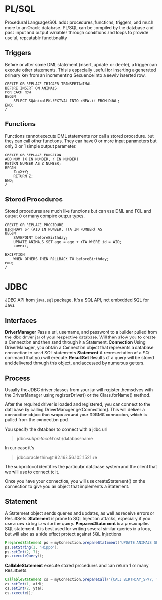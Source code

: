 # PL/SQL
Procedural Language/SQL adds procedures, functions, triggers, and much more to an Oracle database. PL/SQL can be compiled by the database and pass input and output variables through conditions and loops to provide useful, repeatable functionality.

## Triggers
Before or after some DML statement (insert, update, or delete), a trigger can execute other statements. This is especially useful for inserting a generated primary key from an incrementing Sequence into a newly inserted row.
```plsql
CREATE OR REPLACE TRIGGER TRINSERTANIMAL
BEFORE INSERT ON ANIMALS
FOR EACH ROW
BEGIN
	SELECT SQAnimalPK.NEXTVAL INTO :NEW.id FROM DUAL;
END;
/
```

## Functions
Functions cannot execute DML statements nor call a stored procedure, but they can call other functions. They can have 0 or more input parameters but only 0 or 1 simple output parameter.
```plsql
CREATE OR REPLACE FUNCTION 
ADD_NUM (X IN NUMBER, Y IN NUMBER) 
RETURN NUMBER AS Z NUMBER;
BEGIN
    Z:=X+Y;
    RETURN Z;
END;
/
```

## Stored Procedures
Stored procedures are much like functions but can use DML and TCL and output 0 or many complex output types.
```plsql
CREATE OR REPLACE PROCEDURE
BIRTHDAY_SP (AID IN NUMBER, YTA IN NUMBER) AS
BEGIN
    SAVEPOINT beforeBirthday;
    UPDATE ANIMALS SET age = age + YTA WHERE id = AID;
    COMMIT;

EXCEPTION
    WHEN OTHERS THEN ROLLBACK TO beforeBirthday;
END;
/
```

# JDBC
JDBC API from `java.sql` package. It's a SQL API, not embedded SQL for Java.

## Interfaces
**DriverManager** Pass a url, username, and password to a builder pulled from the jdbc driver jar of your respective database. Will then allow you to create a Connection and then send through it a Statement.
**Connection** Using DriverManager, you obtain a Connection object that represents a database connection to send SQL statements
**Statement** A representation of a SQL command that you will execute.
**ResultSet** Results of a query will be stored and delivered through this object, and accessed by numerous getters.

## Process
Usually the JDBC driver classes from your jar will register themselves with the DriverManager using registerDriver() or the Class.forName() method.

After the required driver is loaded and registered, you can connect to the database by calling DriverManager.getConnection(). This will deliver a connection object that wraps around your RDBMS connection, which is pulled from the connection pool.

You specify the database to connect with a jdbc url:
>jdbc:*subprotocol*:host:/databasename

In our case it's
>jdbc:oracle:thin:@192.168.56.105:1521:xe

The subprotocol identifies the particular database system and the client that we will use to connect to it.

Once you have your connection, you will use createStatement() on the connection to give you an object that implements a Statement.

## Statement
A Statement object sends queries and updates, as well as receive errors or ResultSets.
**Statement** is prone to SQL Injection attacks, especially if you use a raw string to write the query.
**PreparedStatement** is a precompiled SQL statement. It is best used for writing several similar queries in a loop, but will also as a side effect protect against SQL Injections
```java
PreparedStatement ps = myConnection.prepareStatement("UPDATE ANIMALS SET name=? WHERE id=?");
ps.setString(1, "Hippo");
ps.setInt(2, 7);
ps.executeQuery();
```
**CallableStatement** execute stored procedures and can return 1 or many ResultSets.
```java
CallableStatement cs = myConnection.prepareCall("{CALL BIRTHDAY_SP(?, ?)}");
cs.setInt(1, aid);
cs.setInt(2, yta);
cs.execute();
```